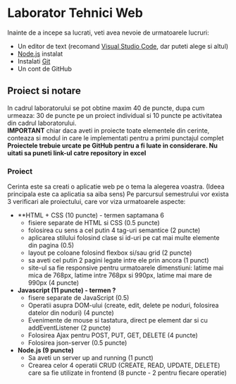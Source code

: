 # Laborator Tehnici Web

Inainte de a incepe sa lucrati, veti avea nevoie de urmatoarele lucruri:
* Un editor de text (recomand [Visual Studio Code](https://code.visualstudio.com/download), dar puteti alege si altul)
* [Node.js](https://nodejs.org/en/) instalat
* Instalati [Git](https://git-scm.com/downloads)
* Un cont de GitHub

## Proiect si notare

In cadrul laboratorului se pot obtine maxim 40 de puncte, dupa cum urmeaza: 30 de puncte pe un proiect individual si 10 puncte pe activitatea din cadrul laboratorului.  
**IMPORTANT** chiar daca aveti in proiecte toate elementele din cerinte, conteaza si modul in care le implementati pentru a primi punctajul complet  
**Proiectele trebuie urcate pe GitHub pentru a fi luate in considerare. Nu uitati sa puneti link-ul catre repository in excel**

### Proiect
Cerinta este sa creati o aplicatie web pe o tema la alegerea voastra. (Ideea principala este ca aplicatia sa aiba sens)
Pe parcursul semestrului vor exista 3 verificari ale proiectului, care vor viza urmatoarele aspecte:
* **HTML + CSS (10 puncte) - termen saptamana 6 
  * fisiere separate de HTML si CSS (0.5 puncte)
  * folosirea cu sens a cel putin 4 tag-uri semantice (2 puncte)
  * aplicarea stilului folosind clase si id-uri pe cat mai multe elemente din pagina (0.5)
  * layout pe coloane folosind flexbox si/sau grid (2 puncte)
  * sa aveti cel putin 2 pagini legate intre ele prin ancora (1 punct)
  * site-ul sa fie responsive pentru urmatoarele dimenstiuni: latime mai mica de 768px, latime intre 768px si 990px, latime mai mare de 990px (4 puncte)
* **Javascript (11 puncte) - termen ?**
  * fisere separate de JavaScript (0.5)
  * Operatii asupra DOM-ului (create, edit, delete pe noduri, folosirea datelor din noduri)  (4 puncte)
  * Evenimente de mouse si tastatura, direct pe element dar si cu addEventListener (2 puncte)
  * Folosirea Ajax pentru POST, PUT, GET, DELETE (4 puncte)
  * Folosirea json-server (0.5 puncte)
* **Node.js (9 puncte)**
  * Sa aveti un server up and running (1 punct)
  * Crearea celor 4 operatii CRUD (CREATE, READ, UPDATE, DELETE) care sa fie utilizate in frontend (8 puncte - 2 pentru fiecare operatie)

